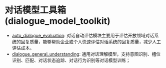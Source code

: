 # 对话模型工具箱(dialogue_model_toolkit)

- [auto_dialogue_evaluation](./auto_dialogue_evaluation): 对话自动评估模块主要用于评估开放领域对话系统的回复质量，能够帮助企业或个人快速评估对话系统的回复质量，减少人工评估成本。
- [dialogue_general_understanding](./dialogue_general_understanding): 通用对话理解模型，支持意图识别、槽位识别、匹配、对话状态追踪、对话行为识别等对话模型训练；
